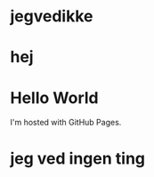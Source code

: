 # jegvedikke
# hej
<!DOCTYPE html>
<html>
<body>
<h1>Hello World</h1>
<p>I'm hosted with GitHub Pages.</p>
</body>
</html>


# jeg ved ingen ting
